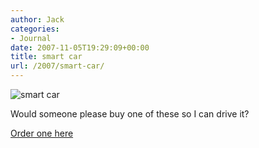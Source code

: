 ```yaml
---
author: Jack
categories:
- Journal
date: 2007-11-05T19:29:09+00:00
title: smart car
url: /2007/smart-car/
---
```


![smart car][1] 

Would someone please buy one of these so I can drive it? 

[Order one here][2]

 [1]: files//smart_fortwo_passion-20071105-193100.jpg
 [2]: http://www.smartusa.com